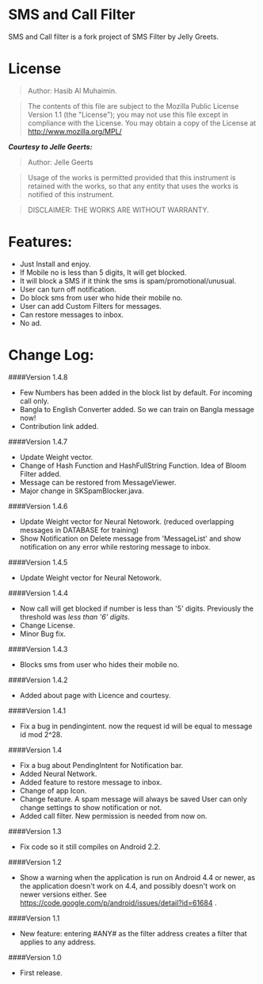 SMS and Call Filter
==================


SMS and Call filter is a fork project of SMS Filter by Jelly Greets.


License
=======


>  Author: Hasib Al Muhaimin.

>  The contents of this file are subject to the Mozilla Public License
  Version 1.1 (the "License"); you may not use this file except in
  compliance with the License. You may obtain a copy of the License at
  http://www.mozilla.org/MPL/

  ***Courtesy to Jelle Geerts:***
>  Author: Jelle Geerts

>  Usage of the works is permitted provided that this instrument is
  retained with the works, so that any entity that uses the works is
  notified of this instrument.

>  DISCLAIMER: THE WORKS ARE WITHOUT WARRANTY.


Features:
=========


 * Just Install and enjoy.
 * If Mobile no is less than 5 digits, It will get blocked.
 * It will block a SMS if it think the sms is spam/promotional/unusual.
 * User can turn off notification.
 * Do block sms from user who hide their mobile no.
 * User can add Custom Filters for messages.
 * Can restore messages to inbox.
 * No ad.

Change Log:
==========

####Version 1.4.8
* Few Numbers has been added in the block list by default. For incoming call only.
* Bangla to English Converter added. So we can train on Bangla message now!
* Contribution link added.

####Version 1.4.7
* Update Weight vector.
* Change of Hash Function and HashFullString Function.
  Idea of Bloom Filter added.
* Message can be restored from MessageViewer.
* Major change in SKSpamBlocker.java.


####Version 1.4.6
* Update Weight vector for Neural Netowork. (reduced overlapping
  messages in DATABASE for training)
* Show Notification on Delete message from 'MessageList' and
  show notification on any error while restoring message to
  inbox.


####Version 1.4.5
* Update Weight vector for Neural Netowork.

####Version 1.4.4

* Now call will get blocked if number is less than '5' digits. Previously the threshold was *less than '6' digits*.
* Change License.
* Minor Bug fix.

####Version 1.4.3

* Blocks sms from user who hides their mobile no.


####Version 1.4.2

* Added about page with Licence and courtesy.



####Version 1.4.1

* Fix a bug in pendingintent. now the request id will be equal to
  message id mod 2^28.

####Version 1.4


* Fix a bug about PendingIntent for Notification bar.
* Added Neural Network.
* Added feature to restore message to inbox.
* Change of app Icon.
* Change feature. A spam message will always be saved
  User can only change settings to show notification or not.
* Added call filter. New permission is needed from now on.

####Version 1.3


* Fix code so it still compiles on Android 2.2.

####Version 1.2


* Show a warning when the application is run on Android 4.4 or newer,
  as the application doesn't work on 4.4, and possibly doesn't work on
  newer versions either.
  See https://code.google.com/p/android/issues/detail?id=61684 .

####Version 1.1


* New feature: entering #ANY# as the filter address creates a filter
  that applies to any address.

####Version 1.0


* First release.
